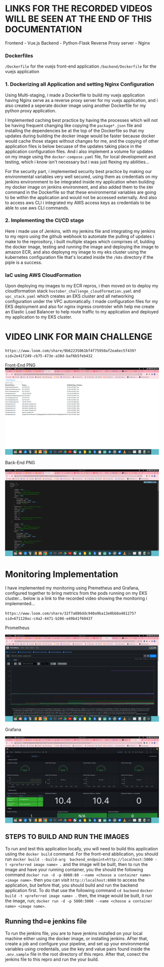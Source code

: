 # LINKS FOR THE RECORDED VIDEOS WILL BE SEEN AT THE END OF THIS DOCUMENTATION


Frontend - Vue.js 
Backend - Python-Flask
Reverse Proxy server - Nginx

### Dockerfiles

`/Dockerfile` for the vuejs front-end application
`/backend/Dockerfile` for the vuejs application

### 1. Dockerizing all Application and setting Nginx Configuration

Using Multi-staging, i made a Dockerfile to build my vuejs application having Nginx serve as a reverse proxy server for my vuejs application, and i also created a seperate docker image using another Dockerfile for my python proxy application.

I Implemented caching best practice by having the processes which will not be having frequent changing like copying the `package*.json` file and installing the dependencies be at the top of the Dockerfile so that my updates during building the docker image would be faster because docker would cache those stages without changes for me, and the copying of other application files is below becuase of the updates taking place in the application configuration files. And i also implement a volume for updates on my image using the `docker-compose.yaml` file, for local development and testing, which i know isn't necessary but i was just flexing my abilities...


For the security part, i implemented security best practice by making our environmental variables very well secured, using them as credentials on my jenkins environnment to be integrated inside my application when building my docker image on jenkins environment, and also added them to the `ENV` command in the Dockerfile so that these environmental variables are going to be within the application and would not be accessed externally. And also to access aws CLI i integrated my AWS access keys as credentials to be able to use aws CLI commands.


### 2. Implementing the CI/CD stage

Here i made use of Jenkins, with my jenkins file and integrating my jenkins to my repro using the github webhook to automate the pulling of updates i make to the reprository, i built multiple stages which comprises of, bulding the docker image, testing and running the image and deploying the image to amazon ECR, and also deployng my image to my eks cluster using the kubernetes configuration file that's located inside the `/k8s` directory if the piple is a success.


### IaC using AWS CloudFormation

Upon deploying my images to my ECR repros, i then moved on to deploy my cloudformation stack `hostober_challenge_cloudformation.yaml` and `vpc_stack.yaml` which creates an EKS cluster and all networking configuration under the VPC automatically. I made configuration files for my EKS deployment and also for nginx ingress crontroler whih help me create an Elastic Load Balancer to help route traffic to my application and deployed my application to my EKS cluster.



# VIDEO LINK FOR MAIN CHALLENGE
`https://www.loom.com/share/9b62235061bf4f75950af2ea6ec5f439?sid=2e41f249-cb75-473e-a38d-baf6b5feb432`


Front-End PNG
![frontend-application](<Screenshot from 2023-11-06 22-10-09.png>)

Back-End PNG

![backend-application](<Screenshot from 2023-11-06 22-10-29.png>)




# Monitoring Implementation

I have implemented my monitoring using Premetheus and Grafana, configured together to bring metrics from the pods running on my EKS cluster... below is a link to the recorded video showing the monitoring i implemented...

`https://www.loom.com/share/32f7a886ddc940a9ba13e0bb8a481275?sid=671120ac-c4a2-4471-b206-e49b41f60437`

Prometheus

![Prometheus](<Screenshot from 2023-11-06 22-10-02.png>)


Grafana 

![Grafana](<Screenshot from 2023-11-06 22-09-53.png>)


## STEPS TO BUILD AND RUN THE IMAGES

To run and test this application locally, you will need to build this application usiing the `docker build` command.
For the front-end abblication, you should run 
`docker build --build-arg  backend_endpoint=http://localhost:5000 -t <preferred image name> .` 
and the image will be built, then to run the image and have your running container, you the should the following command 
`docker run -d -p 8080:80 --name <choose a container name> <image name>`.
then you can visit `http://localhost:8080` to access the application, but before that, you should build and run the backend application first.
To do that use the following command
`cd backend`
`docker build -t <preferred image name> .`
then, the image would be built, it run the image, run;
`docker run -d -p 5000:5000 --name <choose a container name> <image name>`.


## Running thd=e jenkins file

To run the jenkins file, you are to have jenkins installed on your local machine either using the docker image, or installing jenkins.
AFter that, create a job and configure your pipeline, and set up your environmental variables using credentails, use the key and value pairs found inside the `.env.sample` file in the root directory of this repro. After that, conect the jenkins file to this repro and run the your build.

